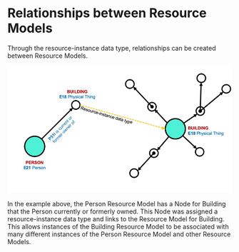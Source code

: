 
# Relationships between Resource Models

Through the resource-instance data type, relationships can be created between Resource Models. 

![Resource-instance data type](Slide8.jpeg)

In the example above, the Person Resource Model has a Node for Building that the Person currently or formerly owned. This Node was assigned a resource-instance data type and links to the Resource Model for Building. This allows instances of the Building Resource Model to be associated with many different instances of the Person Resource Model and other Resource Models.

